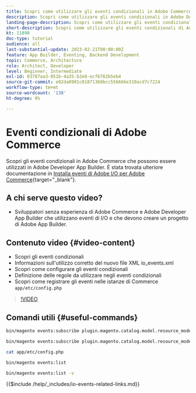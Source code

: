 ```yaml
---
title: Scopri come utilizzare gli eventi condizionali in Adobe Commerce
description: Scopri come utilizzare gli eventi condizionali in Adobe Developer App Builder.
landing-page-description: Scopri come utilizzare gli eventi condizionali di Adobe Commerce.
short-description: Scopri come utilizzare gli eventi condizionali di Adobe Commerce.
kt: 11890
doc-type: tutorial
audience: all
last-substantial-update: 2023-02-21T00:00:00Z
feature: App Builder, Eventing, Backend Development
topic: Commerce, Architecture
role: Architect, Developer
level: Beginner, Intermediate
exl-id: 03787aa3-051b-4a35-b2e8-ecf6762b5eb4
source-git-commit: e02da0901c01871360bcc556666e310acd7c7224
workflow-type: tm+mt
source-wordcount: '138'
ht-degree: 0%

---
```


# Eventi condizionali di Adobe Commerce

Scopri gli eventi condizionali in Adobe Commerce che possono essere utilizzati in Adobe Developer App Builder. È stata trovata ulteriore documentazione in [Installa eventi di Adobe I/O per Adobe Commerce](https://developer.adobe.com/commerce/extensibility/events/conditional-events/){target="_blank"}.

## A chi serve questo video?

* Sviluppatori senza esperienza di Adobe Commerce e Adobe Developer App Builder che utilizzano eventi di I/O e che devono creare un progetto di Adobe App Builder.

## Contenuto video {#video-content}

* Scopri gli eventi condizionali
* Informazioni sull&#39;utilizzo corretto del nuovo file XML io_events.xml
* Scopri come configurare gli eventi condizionali
* Definizione delle regole da utilizzare negli eventi condizionali
* Scopri come registrare gli eventi nelle istanze di Commerce `app/etc/config.php`

>[!VIDEO](https://video.tv.adobe.com/v/3419800?quality=12&learn=on&captions=ita)

## Comandi utili {#useful-commands}

```bash
bin/magento events:subscribe plugin.magento.catalog.model.resource_model.product.save --fields=sku --fields=qty --fields=category_id

bin/magento events:subscribe plugin.magento.catalog.model.resource_model.product.save_low_stock --parent=plugin.magento.catalog.model.resource_model.product.save --fields=sku --fields=qty --fields=category_id --rules="qty|lessThan|20" --rules="category_id|in|3,4,5"

cat app/etc/config.php

bin/magento events:list

bin/magento events:list -v
```

{{$include /help/_includes/io-events-related-links.md}}
